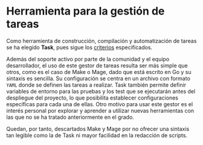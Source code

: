 # Herramienta para la gestión de tareas

Como herramienta de construcción, compilación y automatización de tareas se ha elegido **Task**, pues sigue los [criterios](https://github.com/johnwaves/recambios-express/issues/44) especificados.

Además del soporte activo por parte de la comunidad y el equipo desarrollador, el uso de este gestor de tareas resulta ser más simple que otros, como es el caso de Make o Mage, dado que está escrito en Go y su sintaxis es sencilla. Su configuración se centra en un archivo con formato `YAML` donde se definen las tareas a realizar. Task también permite definir variables de entorno para las pruebas y los test que se ejecutarán antes del despliegue del proyecto, lo que posibilita establecer configuraciones específicas para cada una de ellas. Otro motivo para usar este gestor es el interés personal por explorar y aprender a utilizar nuevas herramientas con las que no se ha tratado anteriormente en el grado.

Quedan, por tanto, descartados Make y Mage por no ofrecer una sintaxis tan legible como la de Task ni mayor facilidad en la redacción de scripts.
